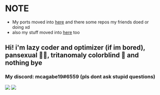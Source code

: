 # NOTE
- My ports moved into [here](https://github.com/orgs/MobilePorting/repositories) and there some repos my friends doed or doing xd
- also my stuff moved into [here](https://github.com/orgs/mcagabe19-stuff/repositories) too

## Hi! i'm lazy coder and optimizer (if im bored), pansexual 🏳️‍🌈, tritanomaly colorblind 🥲 and nothing bye
### My discord: mcagabe19#6559 (pls dont ask stupid questions)

![](https://github-readme-stats.vercel.app/api?username=mcagabe19&show_icons=true&theme=vue-dark)
![](https://github-readme-stats.vercel.app/api/top-langs/?username=mcagabe19&layout=compact&show_icons=true&theme=vue-dark)
